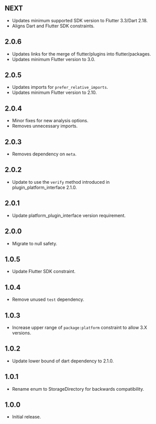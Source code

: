## NEXT

* Updates minimum supported SDK version to Flutter 3.3/Dart 2.18.
* Aligns Dart and Flutter SDK constraints.

## 2.0.6

* Updates links for the merge of flutter/plugins into flutter/packages.
* Updates minimum Flutter version to 3.0.

## 2.0.5

* Updates imports for `prefer_relative_imports`.
* Updates minimum Flutter version to 2.10.

## 2.0.4

* Minor fixes for new analysis options.
* Removes unnecessary imports.

## 2.0.3

* Removes dependency on `meta`.

## 2.0.2

* Update to use the `verify` method introduced in plugin_platform_interface 2.1.0.

## 2.0.1

* Update platform_plugin_interface version requirement.

## 2.0.0

* Migrate to null safety.

## 1.0.5

* Update Flutter SDK constraint.

## 1.0.4

* Remove unused `test` dependency.

## 1.0.3

* Increase upper range of `package:platform` constraint to allow 3.X versions.

## 1.0.2

* Update lower bound of dart dependency to 2.1.0.

## 1.0.1

* Rename enum to StorageDirectory for backwards compatibility.

## 1.0.0

* Initial release.
